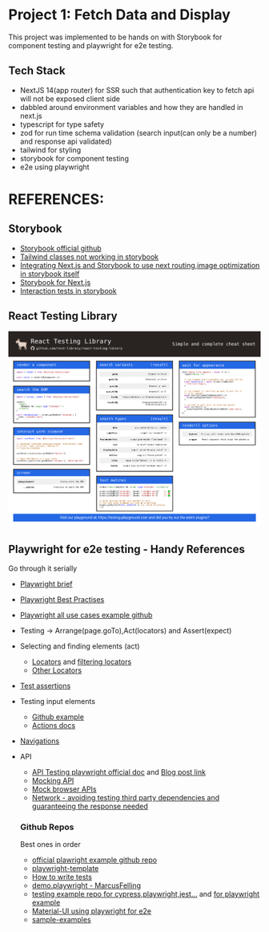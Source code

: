 # Project 1: Fetch Data and Display

This project was implemented to be hands on with Storybook for component testing and playwright for e2e testing.

## Tech Stack

- NextJS 14(app router) for SSR such that authentication key to fetch api will not be exposed client side
- dabbled around environment variables and how they are handled in next.js
- typescript for type safety
- zod for run time schema validation (search input(can only be a number) and response api validated)
- tailwind for styling
- storybook for component testing
- e2e using playwright

# REFERENCES:

## Storybook

- [Storybook official github](https://github.com/storybookjs/storybook/blob/next/test-storybooks/external-docs/components/AccountForm.stories.tsx)
- [Tailwind classes not working in storybook ](https://dev.to/lico/nextjs-using-tailwind-with-storybook-5aie)
- [Integrating Next.js and Storybook to use next routing,image optimization in storybook itself](https://storybook.js.org/blog/integrate-nextjs-and-storybook-automatically/)
- [Storybook for Next.js](https://storybook.js.org/docs/8.0/get-started/nextjs)
- [Interaction tests in storybook](https://storybook.js.org/docs/writing-tests/interaction-testing)

## React Testing Library

![alt text](./public//images//rtl-cheat-sheet.png)

## Playwright for e2e testing - Handy References

Go through it serially

- [Playwright brief](https://ray.run/blog/mastering-playwright-test-automation-your-comprehensive-cheat-sheet#seeking-out-page-elements)

- [Playwright Best Practises](https://playwright.dev/docs/best-practices)

- [Playwright all use cases example github](https://github.com/MarcusFelling/demo.playwright/blob/main/basic/2-actions.spec.ts)

- Testing -> Arrange(page.goTo),Act(locators) and Assert(expect)

- Selecting and finding elements (act)

  - [Locators](https://playwright.dev/docs/locators) and [filtering locators](https://playwright.dev/docs/locators#filtering-locators)
  - [Other Locators](https://playwright.dev/docs/other-locators)

- [Test assertions](https://playwright.dev/docs/test-assertions)

- Testing input elements

  - [Github example](https://github.com/MarcusFelling/demo.playwright/blob/main/basic/2-actions.spec.ts)
  - [Actions docs](https://playwright.dev/docs/input)

- [Navigations](https://playwright.dev/docs/navigations)

- API

  - [API Testing playwright official doc](https://playwright.dev/docs/api-testing) and [Blog post link](https://anandhik.medium.com/api-testing-in-playwright-a4d031ba427c)
  - [Mocking API](https://playwright.dev/docs/mock)
  - [Mock browser APIs](https://playwright.dev/docs/mock-browser-apis)
  - [Network - avoiding testing third party dependencies and guaranteeing the response needed](https://playwright.dev/docs/network)

  ### Github Repos

  Best ones in order

  - [official plawright example github repo](https://github.com/microsoft/playwright/tree/main/examples)
  - [playwright-template](https://github.com/abhaybharti/playwright-framework-template/tree/master/src/tests)
  - [How to write tests](https://github.com/LambdaTest/playwright-sample/blob/main/playwright-test-ts/tests/download.spec.ts)
  - [demo.playwright - MarcusFelling](https://github.com/MarcusFelling/demo.playwright)
  - [testing example repo for cypress,playwright,jest...](https://github.com/testomatio) and [for playwright example](https://github.com/testomatio/examples/tree/master/playwright)
  - [Material-UI using playwright for e2e](https://github.com/mui/material-ui/tree/master/test)
  - [sample-examples](https://github.com/akshayp7/playwright-typescript-playwright-test/tree/main/tests)
